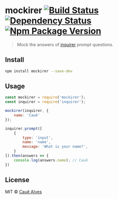 # mockirer [![Build Status](https://travis-ci.org/ceasbz/mockirer.svg?branch=master)](https://travis-ci.org/ceasbz/mockirer) [![Dependency Status](https://david-dm.org/ceasbz/mockirer.svg?style=flat-square)](https://david-dm.org/ceasbz/mockirer) [![Npm Package Version](https://img.shields.io/npm/v/mockirer.svg?style=flat-square)](https://www.npmjs.org/package/mockirer)

> Mock the answers of [inquirer](https://github.com/SBoudrias/Inquirer.js) prompt questions.

## Install
```bash
npm install mockirer --save-dev
```

## Usage
```js
const mockirer = require('mockirer');
const inquirer = require('inquirer');

mockirer(inquirer, {
	name: 'Cauê'
});

inquirer.prompt([
	{
		type: 'input',
		name: 'name',
		message: 'What is your name?',
	}
]).then(answers => {
	console.log(answers.name); // Cauê
})
```

## License

MIT © [Cauê Alves](https://twitter.com/ceasbz)